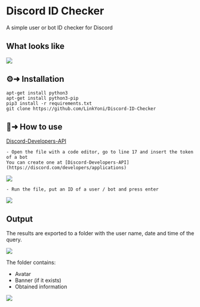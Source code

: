 # Discord ID Checker

A simple user or bot ID checker for Discord

## What looks like

<p align="left"><img src="https://media.discordapp.net/attachments/946392863372095532/951495868635295834/unknown.png"</p>

## ⚙️➜ Installation

```
apt-get install python3
apt-get install python3-pip
pip3 install -r requirements.txt
git clone https://github.com/LinkYoni/Discord-ID-Checker
```

## 🔨➜ How to use
[Discord-Developers-API](https://discord.com/developers/applications)
```
- Open the file with a code editor, go to line 17 and insert the token of a bot
You can create one at [Discord-Developers-API](https://discord.com/developers/applications)
```
<p align="left"><img src="https://media.discordapp.net/attachments/946392863372095532/951529455715774544/unknown.png"</p>

```
- Run the file, put an ID of a user / bot and press enter
```

<p align="left"><img src="https://media.discordapp.net/attachments/946392863372095532/951531299158511656/unknown.png"</p>

## Output

The results are exported to a folder with the user name, date and time of the query.

<p align="left"><img src="https://media.discordapp.net/attachments/946392863372095532/951500477827268628/unknown.png"</p>

The folder contains:
- Avatar
- Banner (if it exists)
- Obtained information

<p align="left"><img src="https://media.discordapp.net/attachments/946392863372095532/951496275654746132/unknown.png"</p>
